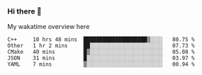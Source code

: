 ### Hi there 👋

<!--
**Jassy930/Jassy930** is a ✨ _special_ ✨ repository because its `README.md` (this file) appears on your GitHub profile.

Here are some ideas to get you started:

- 🔭 I’m currently working on ...
- 🌱 I’m currently learning ...
- 👯 I’m looking to collaborate on ...
- 🤔 I’m looking for help with ...
- 💬 Ask me about ...
- 📫 How to reach me: ...
- 😄 Pronouns: ...
- ⚡ Fun fact: ...
-->

My wakatime overview here
<!--START_SECTION:waka-->
```text
C++     10 hrs 48 mins  ████████████████████▒░░░░   80.75 % 
Other   1 hr 2 mins     ██░░░░░░░░░░░░░░░░░░░░░░░   07.73 % 
CMake   40 mins         █▒░░░░░░░░░░░░░░░░░░░░░░░   05.08 % 
JSON    31 mins         █░░░░░░░░░░░░░░░░░░░░░░░░   03.97 % 
YAML    7 mins          ▒░░░░░░░░░░░░░░░░░░░░░░░░   00.94 % 
```
<!--END_SECTION:waka-->
